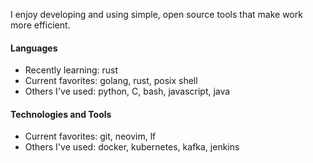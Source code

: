 I enjoy developing and using simple, open source tools that make work more efficient.

#### Languages
- Recently learning: rust
- Current favorites: golang, rust, posix shell
- Others I've used: python, C, bash, javascript, java

#### Technologies and Tools
- Current favorites: git, neovim, lf
- Others I've used: docker, kubernetes, kafka, jenkins
